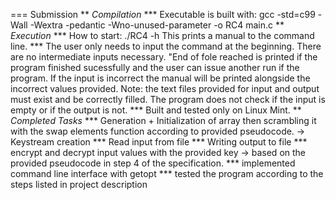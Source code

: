 
=== Submission
** *Compilation*
  *** Executable is built with: gcc -std=c99 -Wall -Wextra -pedantic -Wno-unused-parameter -o RC4 main.c
** *Execution*
  *** How to start: ./RC4 -h 
      This prints a manual to the command line.
  *** The user only needs to input the command at the beginning. There are no intermediate inputs necessary. "End of fole reached is printed if the program finished sucessfully and the user can issue another run if the program. If the input is incorrect the manual will be printed alongside the incorrect values provided. 
  Note: the text files provided for input and output must exist and be correctly filled. The program does not check if the input is empty or if the output is not.
  *** Built and tested only on Linux Mint.
** *Completed Tasks*
  *** Generation + Initialization of array then scrambling it with the swap elements function according to provided pseudocode. -> Keystream creation
  *** Read input from file
  *** Writing output to file
  *** encrypt and decrypt input values with the provided key -> based on the provided pseudocode in step 4 of the specification.
  *** implemented command line interface with getopt
  *** tested the program according to the steps listed in project description

